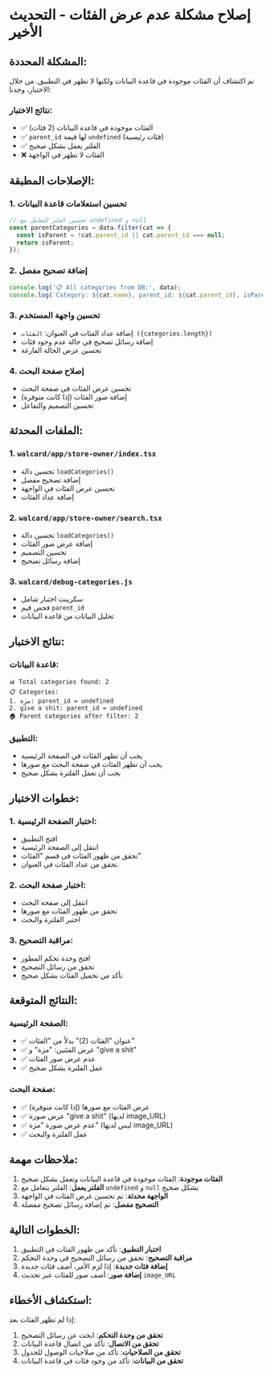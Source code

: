 # إصلاح مشكلة عدم عرض الفئات - التحديث الأخير

## المشكلة المحددة:

تم اكتشاف أن الفئات موجودة في قاعدة البيانات ولكنها لا تظهر في التطبيق. من خلال الاختبار، وجدنا:

### نتائج الاختبار:
- ✅ الفئات موجودة في قاعدة البيانات (2 فئات)
- ✅ `parent_id` لها قيمة `undefined` (فئات رئيسية)
- ✅ الفلتر يعمل بشكل صحيح
- ❌ الفئات لا تظهر في الواجهة

## الإصلاحات المطبقة:

### 1. تحسين استعلامات قاعدة البيانات
```typescript
// تحسين الفلتر للتعامل مع undefined و null
const parentCategories = data.filter(cat => {
  const isParent = !cat.parent_id || cat.parent_id === null;
  return isParent;
});
```

### 2. إضافة تصحيح مفصل
```typescript
console.log('📋 All categories from DB:', data);
console.log(`Category: ${cat.name}, parent_id: ${cat.parent_id}, isParent: ${isParent}`);
```

### 3. تحسين واجهة المستخدم
- إضافة عداد الفئات في العنوان: `الفئات ({categories.length})`
- إضافة رسائل تصحيح في حالة عدم وجود فئات
- تحسين عرض الحالة الفارغة

### 4. إصلاح صفحة البحث
- تحسين عرض الفئات في صفحة البحث
- إضافة صور الفئات (إذا كانت متوفرة)
- تحسين التصميم والتفاعل

## الملفات المحدثة:

### 1. `walcard/app/store-owner/index.tsx`
- تحسين دالة `loadCategories()`
- إضافة تصحيح مفصل
- تحسين عرض الفئات في الواجهة
- إضافة عداد الفئات

### 2. `walcard/app/store-owner/search.tsx`
- تحسين دالة `loadCategories()`
- إضافة عرض صور الفئات
- تحسين التصميم
- إضافة رسائل تصحيح

### 3. `walcard/debug-categories.js`
- سكريبت اختبار شامل
- فحص قيم `parent_id`
- تحليل البيانات من قاعدة البيانات

## نتائج الاختبار:

### قاعدة البيانات:
```
📊 Total categories found: 2
📋 Categories:
1. مزة: parent_id = undefined
2. give a shit: parent_id = undefined
🏠 Parent categories after filter: 2
```

### التطبيق:
- يجب أن تظهر الفئات في الصفحة الرئيسية
- يجب أن تظهر الفئات في صفحة البحث مع صورها
- يجب أن تعمل الفلترة بشكل صحيح

## خطوات الاختبار:

### 1. اختبار الصفحة الرئيسية:
- افتح التطبيق
- انتقل إلى الصفحة الرئيسية
- تحقق من ظهور الفئات في قسم "الفئات"
- تحقق من عداد الفئات في العنوان

### 2. اختبار صفحة البحث:
- انتقل إلى صفحة البحث
- تحقق من ظهور الفئات مع صورها
- اختبر الفلترة والبحث

### 3. مراقبة التصحيح:
- افتح وحدة تحكم المطور
- تحقق من رسائل التصحيح
- تأكد من تحميل الفئات بشكل صحيح

## النتائج المتوقعة:

### الصفحة الرئيسية:
- ✅ عنوان "الفئات (2)" بدلاً من "الفئات"
- ✅ عرض الفئتين: "مزة" و "give a shit"
- ✅ عدم عرض صور الفئات
- ✅ عمل الفلترة بشكل صحيح

### صفحة البحث:
- ✅ عرض الفئات مع صورها (إذا كانت متوفرة)
- ✅ عرض صورة "give a shit" (لديها image_URL)
- ✅ عدم عرض صورة "مزة" (ليس لديها image_URL)
- ✅ عمل الفلترة والبحث

## ملاحظات مهمة:

1. **الفئات موجودة**: الفئات موجودة في قاعدة البيانات وتعمل بشكل صحيح
2. **الفلتر يعمل**: الفلتر يتعامل مع `undefined` و `null` بشكل صحيح
3. **الواجهة محدثة**: تم تحسين عرض الفئات في الواجهة
4. **التصحيح مفصل**: تم إضافة رسائل تصحيح مفصلة

## الخطوات التالية:

1. **اختبار التطبيق**: تأكد من ظهور الفئات في التطبيق
2. **مراقبة التصحيح**: تحقق من رسائل التصحيح في وحدة التحكم
3. **إضافة فئات جديدة**: إذا لزم الأمر، أضف فئات جديدة
4. **إضافة صور**: أضف صور للفئات عبر تحديث `image_URL`

## استكشاف الأخطاء:

إذا لم تظهر الفئات بعد:

1. **تحقق من وحدة التحكم**: ابحث عن رسائل التصحيح
2. **تحقق من الاتصال**: تأكد من اتصال قاعدة البيانات
3. **تحقق من الصلاحيات**: تأكد من صلاحيات الوصول للجدول
4. **تحقق من البيانات**: تأكد من وجود فئات في قاعدة البيانات 